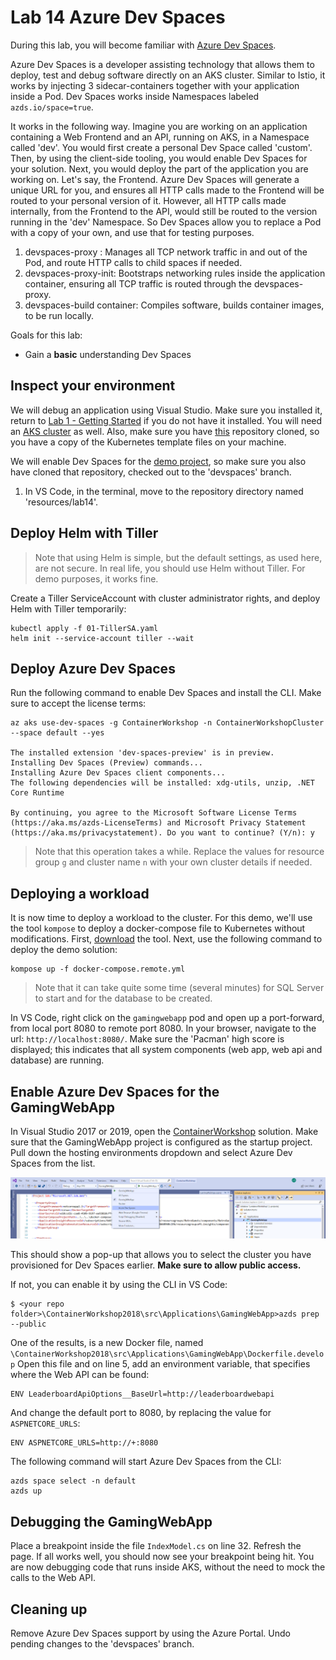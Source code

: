 # Lab 14 Azure Dev Spaces

During this lab, you will become familiar with [Azure Dev Spaces]().

Azure Dev Spaces is a developer assisting technology that allows them to deploy, test and debug software directly on an AKS cluster. 
Similar to Istio, it works by injecting 3 sidecar-containers together with your application inside a Pod. Dev Spaces works inside Namespaces labeled `azds.io/space=true`. 

It works in the following way. Imagine you are working on an application containing a Web Frontend and an API, running on AKS, in a Namespace called 'dev'.
You would first create a personal Dev Space called 'custom'. Then, by using the client-side tooling, you would enable Dev Spaces for your solution. Next, you would deploy the part of the application you are working on. Let's say, the Frontend. Azure Dev Spaces will generate a unique URL for you, and ensures all HTTP calls made to the Frontend will be routed to your personal version of it. However, all HTTP calls made internally, from the Frontend to the API, would still be routed to the version running in the 'dev' Namespace.
So Dev Spaces allow you to replace a Pod with a copy of your own, and use that for testing purposes.


1. devspaces-proxy : Manages all TCP network traffic in and out of the Pod, and route HTTP calls to child spaces if needed. 
2. devspaces-proxy-init: Bootstraps networking rules inside the application container, ensuring all TCP traffic is routed through the devspaces-proxy.
3. devspaces-build container: Compiles software, builds container images, to be run locally.  

Goals for this lab:
- Gain a **basic** understanding Dev Spaces

## <a name='start'></a>Inspect your environment
We will debug an application using Visual Studio. Make sure you installed it, return to [Lab 1 - Getting Started](Lab1-GettingStarted#start) if you do not have it installed. 
You will need an [AKS cluster](Lab1-GettingStarted#5) as well.
Also, make sure you have [this](https://github.com/XpiritBV/ContainerWorkshop2019Docs) repository cloned, so you have a copy of the Kubernetes template files on your machine.

We will enable Dev Spaces for the [demo project](https://github.com/XpiritBV/ContainerWorkshop2018), so make sure you also have cloned that repository, checked out to the 'devspaces' branch.

1. In VS Code, in the terminal, move to the repository directory named 'resources/lab14'.


## <a name='tiller'></a>Deploy Helm with Tiller

> Note that using Helm is simple, but the default settings, as used here, are not secure. In real life, you should use Helm without Tiller. For demo purposes, it works fine.

Create a Tiller ServiceAccount with cluster administrator rights, and deploy Helm with Tiller temporarily:

```
kubectl apply -f 01-TillerSA.yaml
helm init --service-account tiller --wait
```

## <a name='devspac'></a>Deploy Azure Dev Spaces

Run the following command to enable Dev Spaces and install the CLI. Make sure to accept the license terms:

```
az aks use-dev-spaces -g ContainerWorkshop -n ContainerWorkshopCluster --space default --yes

The installed extension 'dev-spaces-preview' is in preview.
Installing Dev Spaces (Preview) commands...
Installing Azure Dev Spaces client components...
The following dependencies will be installed: xdg-utils, unzip, .NET Core Runtime

By continuing, you agree to the Microsoft Software License Terms (https://aka.ms/azds-LicenseTerms) and Microsoft Privacy Statement (https://aka.ms/privacystatement). Do you want to continue? (Y/n): y
```

> Note that this operation takes a while.
> Replace the values for resource group `g` and cluster name `n` with your own cluster details if needed.

## <a name='deploy-workload'></a> Deploying a workload

It is now time to deploy a workload to the cluster. For this demo, we'll use the tool `kompose` to deploy a docker-compose file to Kubernetes without modifications. First, [download](https://kubernetes.io/docs/tasks/configure-pod-container/translate-compose-kubernetes/#install-kompose) the tool.
Next, use the following command to deploy the demo solution:

```
kompose up -f docker-compose.remote.yml
```
> Note that it can take quite some time (several minutes) for SQL Server to start and for the database to be created.

In VS Code, right click on the `gamingwebapp` pod and open up a port-forward, from local port 8080 to remote port 8080.
In your browser, navigate to the url: `http://localhost:8080/`.
Make sure the 'Pacman' high score is displayed; this indicates that all system components (web app, web api and database) are running.

## <a name='enable'></a>Enable Azure Dev Spaces for the GamingWebApp

In Visual Studio 2017 or 2019, open the [ContainerWorkshop](https://github.com/XpiritBV/ContainerWorkshop2018) solution.
Make sure that the GamingWebApp project is configured as the startup project.
Pull down the hosting environments dropdown and select Azure Dev Spaces from the list.

![](images/devspaces-01.png)

This should show a pop-up that allows you to select the cluster you have provisioned for Dev Spaces earlier. 
**Make sure to allow public access.**

If not, you can enable it by using the CLI in VS Code:

```
$ <your repo folder>\ContainerWorkshop2018\src\Applications\GamingWebApp>azds prep --public
```

One of the results, is a new Docker file, named `\ContainerWorkshop2018\src\Applications\GamingWebApp\Dockerfile.develop`
Open this file and on line 5, add an environment variable, that specifies where the Web API can be found:

```
ENV LeaderboardApiOptions__BaseUrl=http://leaderboardwebapi
```

And change the default port to 8080, by replacing the value for `ASPNETCORE_URLS`:

```
ENV ASPNETCORE_URLS=http://+:8080
```

The following command will start Azure Dev Spaces from the CLI:

```
azds space select -n default
azds up
```

## <a name='debug'></a>Debugging the GamingWebApp
Place a breakpoint inside the file `IndexModel.cs` on line 32. Refresh the page. If all works well, you should now see your breakpoint being hit.
You are now debugging code that runs inside AKS, without the need to mock the calls to the Web API.

## <a name='clean'></a>Cleaning up

Remove Azure Dev Spaces support by using the Azure Portal.
Undo pending changes to the 'devspaces' branch.

